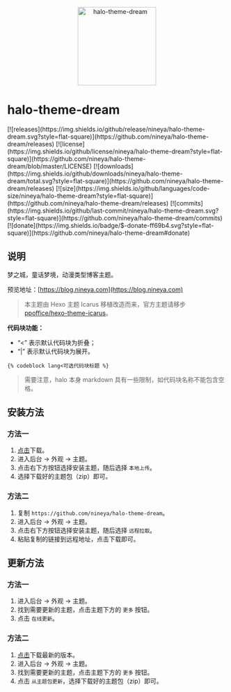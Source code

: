 <p align="center">
<img src="https://cdn.jsdelivr.net/gh/nineya/halo-theme-dream/screenshot.png" alt="halo-theme-dream" width="180">
<h1>halo-theme-dream</h1>
</p>
[![releases](https://img.shields.io/github/release/nineya/halo-theme-dream.svg?style=flat-square)](https://github.com/nineya/halo-theme-dream/releases)
[![license](https://img.shields.io/github/license/nineya/halo-theme-dream?style=flat-square)](https://github.com/nineya/halo-theme-dream/blob/master/LICENSE)
[![downloads](https://img.shields.io/github/downloads/nineya/halo-theme-dream/total.svg?style=flat-square)](https://github.com/nineya/halo-theme-dream/releases)
[![size](https://img.shields.io/github/languages/code-size/nineya/halo-theme-dream?style=flat-square)](https://github.com/nineya/halo-theme-dream/releases)
[![commits](https://img.shields.io/github/last-commit/nineya/halo-theme-dream.svg?style=flat-square)](https://github.com/nineya/halo-theme-dream/commits)
[![donate](https://img.shields.io/badge/$-donate-ff69b4.svg?style=flat-square)](https://github.com/nineya/halo-theme-dream#donate)


## 说明

梦之城，童话梦境，动漫类型博客主题。

预览地址：[https://blog.nineya.com](https://blog.nineya.com)

> 本主题由 Hexo 主题 Icarus 移植改造而来，官方主题请移步 [ppoffice/hexo-theme-icarus](https://github.com/ppoffice/hexo-theme-icarus)。

**代码块功能：**

- “<” 表示默认代码块为折叠；
- “|” 表示默认代码块为展开。

```
{% codeblock lang<可选代码块标题 %}
```

> 需要注意，halo 本身 markdown 具有一些限制，如代码块名称不能包含空格。


## 安装方法

### 方法一

1. [点击](https://github.com/nineya/halo-theme-dream/archive/master.zip)下载。
2. 进入后台 -> 外观 -> 主题。
3. 点击右下方按钮选择安装主题，随后选择 `本地上传`。
4. 选择下载好的主题包（zip）即可。

### 方法二

1. 复制 `https://github.com/nineya/halo-theme-dream`。
2. 进入后台 -> 外观 -> 主题。
3. 点击右下方按钮选择安装主题，随后选择 `远程拉取`。
4. 粘贴复制的链接到远程地址，点击下载即可。

## 更新方法

### 方法一

1. 进入后台 -> 外观 -> 主题。
2. 找到需要更新的主题，点击主题下方的 `更多` 按钮。
3. 点击 `在线更新`。

### 方法二

1. [点击](https://github.com/nineya/halo-theme-dream/archive/master.zip)下载最新的版本。
2. 进入后台 -> 外观 -> 主题。
3. 找到需要更新的主题，点击主题下方的 `更多` 按钮。
4. 点击 `从主题包更新`，选择下载好的主题包（zip）即可。

